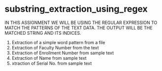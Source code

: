 # substring_extraction_using_regex
IN THIS ASSIGNMENT WE WILL BE USING THE REGULAR EXPRESSION TO MATCH THE PATTERNS OF THE TEXT DATA.  THE OUTPUT WILL BE THE MATCHED STRING AND ITS INDICES.

1. Extraction of a simple word pattern from a file
2. Extraction of Faculty Number from the text
3. Extraction of Enrollment Number from sample text
4. Extraction of Name from sample text
5. xtraction of Serial No. from sample text
